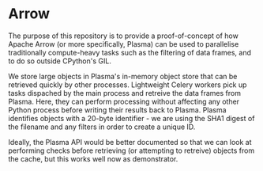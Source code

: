 # Arrow

The purpose of this repository is to provide a proof-of-concept of how Apache Arrow (or more specifically, Plasma) can be used to parallelise traditionally compute-heavy tasks such as the filtering of data frames, and to do so outside CPython's GIL.

We store large objects in Plasma's in-memory object store that can be retrieved quickly by other processes. Lightweight Celery workers pick up tasks dispached by the main process and retreive the data frames from Plasma. Here, they can perform processing without affecting any other Python process before writing their results back to Plasma. Plasma identifies objects with a 20-byte identifier - we are using the SHA1 digest of the filename and any filters in order to create a unique ID.

Ideally, the Plasma API would be better documented so that we can look at performing checks before retrieving (or attempting to retreive) objects from the cache, but this works well now as demonstrator.
